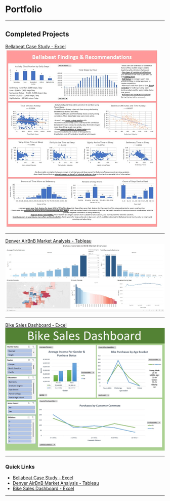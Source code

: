 # Portfolio

<head>
  <!-- Google tag (gtag.js) -->
<script async src="https://www.googletagmanager.com/gtag/js?id=G-F2LNSZNQXH"></script>
<script>
  window.dataLayer = window.dataLayer || [];
  function gtag(){dataLayer.push(arguments);}
  gtag('js', new Date());

  gtag('config', 'G-F2LNSZNQXH');
</script>
 </head>

---

## Completed Projects

[Bellabeat Case Study - Excel](/sample_page)
<img src="images/DashImageBB.jpg?raw=true"/>

---
[Denver AirBnB Market Analysis - Tableau](/pdf/sample_presentation.pdf)
<img src="images/DenverAirBnBDashImage.jpg?raw=true"/>

---
[Bike Sales Dashboard - Excel](http://example.com/)
<img src="images/BikeSalesImage.jpg?raw=true"/>

---

### Quick Links

- [Bellabeat Case Study - Excel](http://example.com/)
- [Denver AirBnB Market Analysis - Tableau](http://example.com/)
- [Bike Sales Dashboard - Excel](http://example.com/)

---





